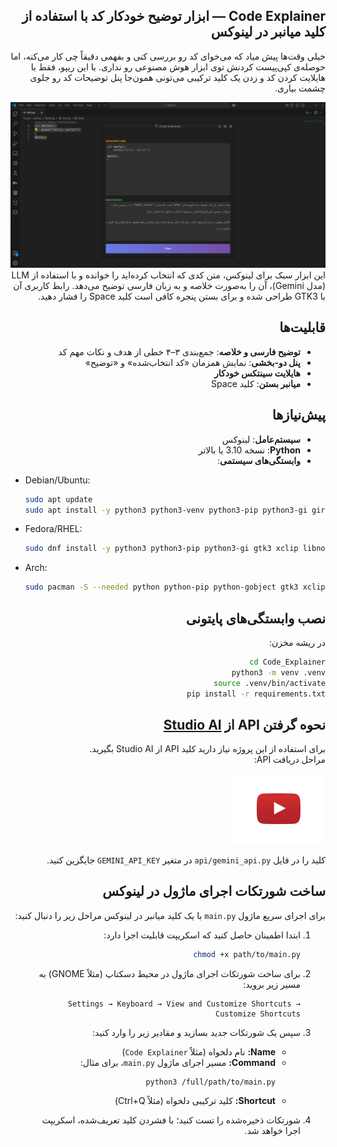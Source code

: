 <div style="direction: rtl; text-align: right;">

## Code Explainer — ابزار توضیح خودکار کد با استفاده از کلید میانبر در لینوکس

خیلی وقت‌ها پیش میاد که می‌خوای کد رو بررسی کنی و بفهمی دقیقاً چی کار می‌کنه، اما حوصله‌ی کپی‌پیست کردنش توی ابزار هوش مصنوعی رو نداری. با این ریپو، فقط با هایلایت کردن کد و زدن یک کلید ترکیبی می‌تونی همون‌جا پنل توضیحات کد رو جلوی چشمت بیاری.

</div>

<div style="text-align: center;">
  <img src="./assets/img/sample.png" alt="panel" width="700"/>
</div>

<div style="direction: rtl; text-align: right;">
این ابزار سبک برای لینوکس، متن کدی که انتخاب کرده‌اید را خوانده و با استفاده از LLM (مدل Gemini)، آن را به‌صورت خلاصه و به زبان فارسی توضیح می‌دهد. رابط کاربری آن با GTK3 طراحی شده و برای بستن پنجره کافی است کلید Space را فشار دهید.
</div>

<div style="direction: rtl; text-align: right;">

## قابلیت‌ها
- **توضیح فارسی و خلاصه**: جمع‌بندی ۳–۴ خطی از هدف و نکات مهم کد  
- **پنل دو-بخشی**: نمایش همزمان «کد انتخاب‌شده» و «توضیح»  
- **هایلایت سینتکس خودکار**
- **میانبر بستن**: کلید Space  

## پیش‌نیازها
- **سیستم‌عامل**: لینوکس   
- **Python**: نسخه 3.10 یا بالاتر  
- **وابستگی‌های سیستمی**:
  
</div>

<div style="text-align: left; direction: ltr;">

  - Debian/Ubuntu:  
    ```bash
    sudo apt update
    sudo apt install -y python3 python3-venv python3-pip python3-gi gir1.2-gtk-3.0 xclip libnotify-bin
    ```  
  - Fedora/RHEL:  
    ```bash
    sudo dnf install -y python3 python3-pip python3-gi gtk3 xclip libnotify
    ```  
  - Arch:  
    ```bash
    sudo pacman -S --needed python python-pip python-gobject gtk3 xclip libnotify
    ```
</div>

<div style="direction: rtl; text-align: right;">

## نصب وابستگی‌های پایتونی
در ریشه مخزن:  
```bash
cd Code_Explainer
python3 -m venv .venv
source .venv/bin/activate
pip install -r requirements.txt
```
</div>

<div style="direction: rtl; text-align: right;">

## نحوه گرفتن API از [Studio AI](https://aistudio.google.com/prompts/new_chat)


برای استفاده از این پروژه نیاز دارید کلید API از Studio AI بگیرید.  
مراحل  دریافت API:

<a href="https://youtu.be/MziqV5U4U1o?si=iSIGzSf0d6gxK9Wd">
  <img src="./assets/img/youtube.png" alt="آموزش گرفتن API از Studio AI" width="150" />
</a>

 کلید را در فایل `api/gemini_api.py` در متغیر `GEMINI_API_KEY` جایگزین کنید.

</div>

<div style="direction: rtl; text-align: right;">

## ساخت شورتکات اجرای ماژول در لینوکس

برای اجرای سریع ماژول `main.py` با یک کلید میانبر در لینوکس مراحل زیر را دنبال کنید:

1. ابتدا اطمینان حاصل کنید که اسکریپت قابلیت اجرا دارد:  
    ```bash
    chmod +x path/to/main.py
    ```

2. برای ساخت شورتکات اجرای ماژول در محیط دسکتاپ (مثلاً GNOME) به مسیر زیر بروید:  

    ```
    Settings → Keyboard → View and Customize Shortcuts → Customize Shortcuts
    ```

3. سپس یک شورتکات جدید بسازید و مقادیر زیر را وارد کنید: 
   - **Name:** نام دلخواه (مثلاً `Code Explainer`)  
   - **Command:** مسیر اجرای ماژول `main.py`، برای مثال:  
      ```bash
      python3 /full/path/to/main.py
      ```
   - **Shortcut:** کلید ترکیبی دلخواه (مثلاً Ctrl+Q)
  
4. شورتکات ذخیره‌شده را تست کنید؛ با فشردن کلید تعریف‌شده، اسکریپت اجرا خواهد شد.
   
</div>

